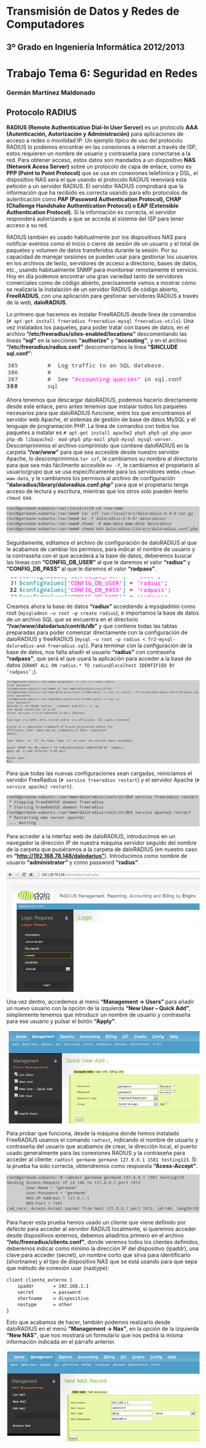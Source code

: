 Transmisión de Datos y Redes de Computadores
============================================
3º Grado en Ingeniería Informática 2012/2013
--------------------------------------------


# Trabajo Tema 6: Seguridad en Redes
### Germán Martínez Maldonado

## Protocolo RADIUS

**RADIUS (Remote Authentication Dial-In User Server)** es un protocolo **AAA (Autenticación, Autorización y Administración)** para aplicaciones de acceso a redes o movilidad IP. Un ejemplo típico de uso del protocolo RADIUS lo podemos encontrar en las conexiones a internet a través de ISP, estos requieren un nombre de usuario y contraseña para conectarse a la red. Para obtener acceso, estos datos son mandados a un dispositivo **NAS (Network Acess Server)** sobre un protocolo de capa de enlace, como es **PPP (Point to Point Protocol)** que se usa en conexiones telefónica y DSL, el dispositivo NAS será el que usando el protocolo RADIUS reenviará esta petición a un servidor RADIUS. El servidor RADIUS comprobará que la información que ha recibido es correcta usando para ello protocolos de autenticación como **PAP (Password Authentication Protocol), CHAP (Challenge Handshake Authentication Protocol) o EAP (Extensible Authentication Protocol)**. Si la información es correcta, el servidor responderá autorizando a que se acceda al sistema del ISP para tener acceso a su red.

RADIUS también es usado habitualmente por los dispositivos NAS para notificar eventos como el inicio o cierre de sesión de un usuario y el total de paquetes y volumen de datos transferidos durante la sesión. Por su capacidad de manejar sesiones se pueden usar para gestionar los usuarios en los archivos de texto, servidores de acceso a directorio, bases de datos, etc., usando habitualmente SNMP para monitorear remotamente el servicio. Hoy en día podemos encontrar una gran variedad tanto de servidores comerciales como de código abierto, precisamente vamos a mostrar cómo se realizaría la instalación de un servidor RADIUS de código abierto, **FreeRADIUS**, con una aplicación para gestionar servidores RADIUS a través de la web, **daloRADIUS**.

Lo primero que hacemos es instalar FreeRADIUS desde línea de comandos (`# apt-get install freeradius freeradius-mysql freeradius-utils`). Una vez instalados los paquetes, para poder tratar con bases de datos, en el archivo **“/etc/freeradius/sites-enabled/locations”** descomentando las líneas **“sql”** en la secciones **“authorize”** y **“accouting”**, y en el archivo **“/etc/freeradius/radius.conf”** descomentamos la línea **“$INCLUDE sql.conf”**:

![tra06_img01](imagenes/tra06_img01.png)

Ahora tenemos que descargar daloRADIUS, podemos hacerlo directamente desde este enlace, pero antes tenemos que instalar todos los paquetes necesarios para que daloRADIUS funcione, entre los que encontramos el servidor web Apache, el sistemas de gestión de base de datos MySQL y el lenguaje de programación PHP. La línea de comandos con todos los paquetes a instalar es `# apt-get install apache2 php5 php5-gd php-pear php-db libapache2- mod-php5 php-mail php5-mysql mysql-server`. Descomprimimos el archivo comprimido que contiene daloRADIUS en la carpeta **“/var/www”** para que sea accesible desde nuestro servidor Apache, lo descomprimimos `tar xzf`, le cambiamos su nombre al directorio para que sea más fácilmente accesible `mv –f`, le cambiamos el propietario al usuario/grupo que se usa específicamente para los servidores webs `chown www-data`, y le cambiamos los permisos al archivo de configuración **“daloradius/library/daloradius.conf.php”** para que el propietario tenga acceso de lectura y escritura, mientras que los otros solo pueden leerlo `chmod 644`.

![tra06_img02](imagenes/tra06_img02.png)

Seguidamente, editamos el archivo de configuración de daloRADIUS al que le acabamos de cambiar los permisos, para indicar el nombre de usuario y la contraseña con el que accederá a la base de datos, deberemos buscar las líneas con **“CONFIG_DB_USER”** al que le daremos el valor **“radius”** y **“CONFIG_DB_PASS”** al que le daremos el valor **“radpass”**.

![tra06_img03](imagenes/tra06_img03.png)

Creamos ahora la base de datos **“radius”** accediendo a mysqladmin como root (`mysqladmin –u root –p create radius`), e importamos la base de datos de un archivo SQL que se encuentra en el directorio **“/var/www/dalodarius/contrib/db”** y que contiene todas las tablas preparadas para poder comenzar directamente con la configuración de daloRADIUS y freeRADIUS (`mysql –u root –p radius < fr2-mysql-daloradius-and-freeradius.sql`). Para terminar con la configuración de la base de datos, nos falta añadir el usuario **“radius”** con contraseña **“radpass”**, que será el que usará la aplicación para acceder a la base de datos (`GRANT ALL ON radius.* TO radius@localhost IDENTIFIED BY ‘radpass’;`).

![tra06_img04](imagenes/tra06_img04.png)

Para que todas las nuevas configuraciones sean cargadas, reiniciamos el servidor FreeRadius (`# service freeradius restart`) y el servidor Apache (`# service apache2 restart`).

![tra06_img05](imagenes/tra06_img05.png)

Para acceder a la interfaz web de daloRADIUS, introducimos en un navegador la dirección IP de nuestra máquina servidor seguido del nombre de la carpeta que pusiéramos a la carpeta de daloRADIUS (en nuestro caso es **“http://192.168.78.148/dalodarius”**). Introducimos como nombre de usuario **“administrator”** y como password **“radius”**.

![tra06_img06](imagenes/tra06_img06.png)

Una vez dentro, accedemos al menú **“Management -> Users”** para añadir un  nuevo usuario con la opción de la izquierda **“New User – Quick Add”**, simplemente tenemos que introducir un nombre de usuario y contraseña para ese usuario y pulsar el botón **“Apply”**.

![tra06_img07](imagenes/tra06_img07.png)

Para probar que funciona, desde la máquina donde hemos instalado FreeRADIUS usamos el comando `radtest`, indicando el nombre de usuario y contraseña del usuario que acabamos de crear, la dirección local, el puerto usado generalmente para las conexiones RADIUS y la contraseña para acceder al cliente: `radtest germanm germanm 127.0.0.1 1581 testing123`. Si la prueba ha sido correcta, obtendremos como respuesta **“Acess-Accept”**.

![tra06_img08](imagenes/tra06_img08.png)

Para hacer esta prueba  hemos usado un cliente que viene  definido por  defecto para acceder al servidor RADIUS  localmente, si  queremos acceder desde  dispositivos externos, debemos añadirlos primero en el archivo **“/etc/freeradius/clients.conf”**, donde veremos todos los clientes definidos, deberemos indicar como mínimo la dirección IP del dispositivo (ipaddr), una clave para acceder (secret), un nombre corto que sirva para identificarlo (shortname) y el tipo de dispositivo NAS que se está usando para que sepa que método de conexión usar (nastype):

```
client cliente_externo {
    ipaddr       = 192.168.1.1
    secret       = password
    shortname    = dispositivo
    nastype      = other
}
```

Esto que acabamos de hacer, también podemos realizarlo desde daloRADIUS en el menú **“Management -> Nas”**, en la opción de la izquierda **“New NAS”**, que nos mostrará un formulario que nos pedirá la misma información indicada en el párrafo anterior.

![tra06_img09](imagenes/tra06_img09.png)
